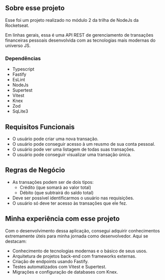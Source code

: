 ## Sobre esse projeto 

Esse foi um projeto realizado no módulo 2 da trilha de NodeJs da Rocketseat.

Em linhas gerais, essa é uma API REST de gerenciamento de transações financeiras pessoais desenvolvida com as tecnologias mais modernas do universo JS. 

### Dependências 

- Typescript 
- Fastify 
- EsLint 
- NodeJs
- Supertest
- Vitest 
- Knex
- Zod
- SqLite3

## Requisitos Funcionais 

- O usuário pode criar uma nova transação. 
- O usuário pode conseguir acesso à um reusmo de sua conta pessoal. 
- O usuário pode ver uma listagem de todas suas transações. 
- O usuário pode conseguir visualizar uma transação única. 

## Regras de Negócio 

- As transações podem ser de dois tipos: 
    - Crédito (que somará ao valor total)
    - Débito (que subtrairá do saldo total)
- Deve ser possível identificarmos o usuário nas requisições. 
- O usuário só deve ter acesso às transações que ele fez.

## Minha experiência com esse projeto 

Com o desenvolvimento dessa aplicação, consegui adquirir conhecimentos extremamente úteis para minha jornada como desenvolvedor. Aqui se destacam: 

- Conhecimento de tecnologias modernas e o básico de seus usos. 
- Arquitetura de projetos back-end com frameworks externas.
- Criação de endpoints usando Fastify.
- Testes automatizados com Vitest e Supertest.
- Migrações e configuração de databases com Knex.
